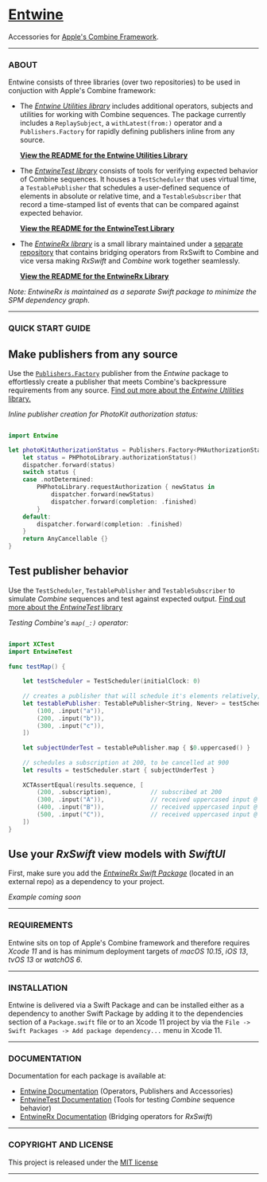 

# [Entwine](https://github.com/tcldr/Entwine)

Accessories for [Apple's Combine Framework](https://developer.apple.com/documentation/combine).

---

### ABOUT
Entwine consists of three libraries (over two repositories) to be used in conjuction with Apple's Combine framework:
- The [_Entwine Utilities library_](https://github.com/tcldr/Entwine/blob/master/Assets/Entwine/README.md) includes additional operators, subjects and utilities for working with Combine sequences.
The package currently includes a `ReplaySubject`, a `withLatest(from:)` operator and a `Publishers.Factory` for rapidly defining publishers inline from any source.

    **[View the README for the Entwine Utilities Library](https://github.com/tcldr/Entwine/blob/master/Assets/Entwine/README.md)**
    
- The [_EntwineTest library_](https://github.com/tcldr/Entwine/blob/master/Assets/EntwineTest/README.md) consists of tools for verifying expected behavior of Combine sequences. It houses
a `TestScheduler` that uses virtual time, a `TestablePublisher` that schedules a user-defined sequence of
elements in absolute or relative time, and a `TestableSubscriber` that record a time-stamped list of events that can be compared against expected behavior.

    **[View the README for the EntwineTest Library](https://github.com/tcldr/Entwine/blob/master/Assets/EntwineTest/README.md)**

- The [_EntwineRx library_](https://github.com/tcldr/EntwineRx/blob/master/README.md) is a small library maintained under a [separate repository](https://github.com/tcldr/EntwineRx) that contains bridging operators from RxSwift to Combine and vice versa
making _RxSwift_ and _Combine_ work together seamlessly.

    **[View the README for the EntwineRx Library](https://github.com/tcldr/EntwineRx)**



_Note: EntwineRx is maintained as a separate Swift package to minimize the SPM dependency graph_.


---

### QUICK START GUIDE
## Make publishers from any source
Use the [`Publishers.Factory`](https://tcldr.github.io/Entwine/EntwineDocs/Extensions/Publishers/Factory.html) publisher from the _Entwine_ package to effortlessly create a publisher that
meets Combine's backpressure requirements from any source. [Find out more about the _Entwine Utilities_ library.](https://github.com/tcldr/Entwine/blob/master/Assets/Entwine/README.md)

_Inline publisher creation for PhotoKit authorization status:_
```swift

import Entwine

let photoKitAuthorizationStatus = Publishers.Factory<PHAuthorizationStatus, Never> { dispatcher in
    let status = PHPhotoLibrary.authorizationStatus()
    dispatcher.forward(status)
    switch status {
    case .notDetermined:
        PHPhotoLibrary.requestAuthorization { newStatus in
            dispatcher.forward(newStatus)
            dispatcher.forward(completion: .finished)
        }
    default:
        dispatcher.forward(completion: .finished)
    }
    return AnyCancellable {}
}
```
## Test publisher behavior
Use the `TestScheduler`, `TestablePublisher` and `TestableSubscriber` to simulate _Combine_ sequences and test against expected output. [Find out more about the _EntwineTest_ library](https://github.com/tcldr/Entwine/blob/master/Assets/Entwine/README.md)

_Testing Combine's `map(_:)` operator:_

```swift

import XCTest
import EntwineTest
    
func testMap() {
    
    let testScheduler = TestScheduler(initialClock: 0)
    
    // creates a publisher that will schedule it's elements relatively, at the point of subscription
    let testablePublisher: TestablePublisher<String, Never> = testScheduler.createRelativeTestablePublisher([
        (100, .input("a")),
        (200, .input("b")),
        (300, .input("c")),
    ])
    
    let subjectUnderTest = testablePublisher.map { $0.uppercased() }
    
    // schedules a subscription at 200, to be cancelled at 900
    let results = testScheduler.start { subjectUnderTest }
    
    XCTAssertEqual(results.sequence, [
        (200, .subscription),           // subscribed at 200
        (300, .input("A")),             // received uppercased input @ 100 + subscription time
        (400, .input("B")),             // received uppercased input @ 200 + subscription time
        (500, .input("C")),             // received uppercased input @ 300 + subscription time
    ])
}
```

## Use your _RxSwift_ view models with _SwiftUI_
First, make sure you add the [_EntwineRx Swift Package_](https://github.com/tcldr/EntwineRx) (located in an external repo) as a dependency to your project.

_Example coming soon_

---

### REQUIREMENTS
Entwine sits on top of Apple's Combine framework and therefore requires _Xcode 11_ and is has minimum deployment targets of _macOS 10.15_, _iOS 13_, _tvOS 13_ or _watchOS 6_.

---

### INSTALLATION
Entwine is delivered via a Swift Package and can be installed either as a dependency to another Swift Package by adding it to the dependencies section of a `Package.swift`  file
or to an Xcode 11 project by via the `File -> Swift Packages -> Add package dependency...` menu in Xcode 11. 

---

### DOCUMENTATION
Documentation for each package is available at:
- [Entwine Documentation](https://tcldr.github.io/Entwine/EntwineDocs/) (Operators, Publishers and Accessories)
- [EntwineTest Documentation](https://tcldr.github.io/Entwine/EntwineTestDocs/) (Tools for testing _Combine_ sequence behavior)
- [EntwineRx Documentation](https://tcldr.github.io/Entwine/EntwineRxDocs/) (Bridging operators for _RxSwift_)

---

### COPYRIGHT AND LICENSE

This project is released under the [MIT license](https://github.com/tcldr/Entwine/blob/master/LICENSE)

---

